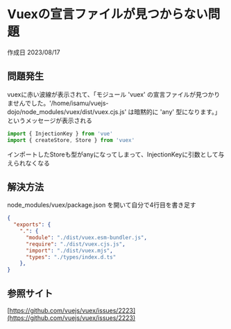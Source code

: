 # Vuexの宣言ファイルが見つからない問題

作成日 2023/08/17

## 問題発生

vuexに赤い波線が表示されて、「モジュール 'vuex' の宣言ファイルが見つかりませんでした。'/home/isamu/vuejs-dojo/node_modules/vuex/dist/vuex.cjs.js' は暗黙的に 'any' 型になります。」というメッセージが表示される

```javascript
import { InjectionKey } from 'vue'
import { createStore, Store } from 'vuex'
```

インポートしたStoreも型がanyになってしまって、InjectionKeyに引数として与えられなくなる

## 解決方法

node_modules/vuex/package.json を開いて自分で4行目を書き足す

```json
{
  "exports": {
    ".": {
      "module": "./dist/vuex.esm-bundler.js",
      "require": "./dist/vuex.cjs.js",
      "import": "./dist/vuex.mjs",
      "types": "./types/index.d.ts"
    },
}
```

## 参照サイト

[https://github.com/vuejs/vuex/issues/2223](https://github.com/vuejs/vuex/issues/2223)

